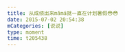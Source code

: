 ```yaml
---
title: 从成绩出来mǎmá就一直在计划暑假😳😳
date: 2015-07-02 20:54:38
mCategories: [说说]
type: moment
time: t205438
---
```


<div id="pics-20150702205438"></div>

<script src="/lib/moment/pics.js"></script>
<script>
var data = [
    {"link": "2015-07-02_000000.jpeg", "type": "shuoshuo"}
];
picsRender(data, "pics-20150702205438");
</script>
